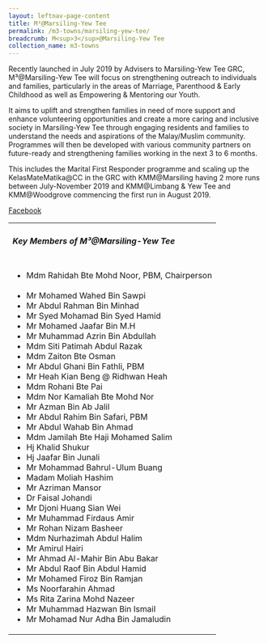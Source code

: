 ```yaml
---
layout: leftnav-page-content
title: M³@Marsiling-Yew Tee
permalink: /m3-towns/marsiling-yew-tee/
breadcrumb: M<sup>3</sup>@Marsiling-Yew Tee
collection_name: m3-towns
---
```


Recently launched in July 2019 by Advisers to Marsiling-Yew Tee GRC, M³@Marsiling-Yew Tee will focus on strengthening outreach to individuals and families, particularly in the areas of Marriage, Parenthood & Early Childhood as well as Empowering & Mentoring our Youth.

It aims to uplift and strengthen families in need of more support and enhance volunteering opportunities and create a more caring and inclusive society in Marsiling-Yew Tee through engaging residents and families to understand the needs and aspirations of the Malay/Muslim community. Programmes will then be developed with various community partners on future-ready and strengthening families working in the next 3 to 6 months. 

This includes the Marital First Responder programme and scaling up the KelasMateMatika@CC in the GRC with KMM@Marsiling having 2 more runs between July-November 2019 and KMM@Limbang & Yew Tee and KMM@Woodgrove commencing the first run in August 2019.  

[Facebook](https://www.facebook.com/M3atMarsilingYewTee)


<table class="table-h">
  <tr>
  <td><h5>Key Members of M³@Marsiling-Yew Tee</h5></td>
  </tr>
  <tr>
  <td>
    <ul>
      <li> Mdm Rahidah Bte Mohd Noor, PBM, Chairperson</li><br>
      <li>Mr Mohamed Wahed Bin Sawpi</li>
      <li>Mr Abdul Rahman Bin Minhad</li>
      <li>Mr Syed Mohamad Bin Syed Hamid</li>
<li>Mr Mohamed Jaafar Bin M.H</li>
<li>Mr Muhammad Azrin Bin Abdullah</li>
<li>Mdm Siti Patimah Abdul Razak</li>
<li>Mdm Zaiton Bte Osman</li>
<li>Mr Abdul Ghani Bin Fathli, PBM</li>
<li>Mr Heah Kian Beng @ Ridhwan Heah</li>
<li>Mdm Rohani Bte Pai</li>
<li>Mdm Nor Kamaliah Bte Mohd Nor</li>
<li>Mr Azman Bin Ab Jalil</li>
<li>Mr Abdul Rahim Bin Safari, PBM</li>
<li>Mr Abdul Wahab Bin Ahmad</li>
<li>Mdm Jamilah Bte Haji Mohamed Salim</li>
<li>Hj Khalid Shukur</li>
<li>Hj Jaafar Bin Junali</li>
<li>Mr Mohammad Bahrul-Ulum Buang</li>
<li>Madam Moliah Hashim</li>
<li>Mr Azriman Mansor</li>
<li>Dr Faisal Johandi </li>
<li>Mr Djoni Huang Sian Wei</li>
<li>Mr Muhammad Firdaus Amir</li>
<li>Mr Rohan Nizam Basheer</li>
<li>Mdm Nurhazimah Abdul Halim</li>
<li>Mr Amirul Hairi</li>
<li>Mr Ahmad Al-Mahir Bin Abu Bakar</li>
<li>Mr Abdul Raof Bin Abdul Hamid</li>
<li>Mr Mohamed Firoz Bin Ramjan</li>
<li>Ms Noorfarahin Ahmad</li>
<li>Ms Rita Zarina Mohd Nazeer</li>
<li>Mr Muhammad Hazwan Bin Ismail</li>
<li>Mr Mohamad Nur Adha Bin Jamaludin</li>

    
 </ul>
    </td>
     </tr>
  </table>
